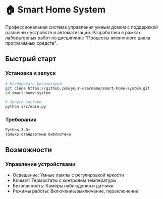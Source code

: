 # 🏠 Smart Home System

Профессиональная система управления умным домом с поддержкой различных устройств и автоматизаций. Разработана в рамках лабораторных работ по дисциплине "Процессы жизненного цикла программных средств".

## Быстрый старт

### Установка и запуск

```bash
# Клонировать репозиторий
git clone https://github.com/your-username/smart-home-system.git
cd smart-home-system

# Запуск системы
python src/main.py
```

### Требования
    Python 3.8+
    Только стандартные библиотеки

## Возможности

### Управление устройствами
- Освещение: Умные лампы с регулировкой яркости
- Климат: Термостаты с контролем температуры
- Безопасность: Камеры наблюдения и датчики
- Режимы работы: Включение/выключение, переключение
